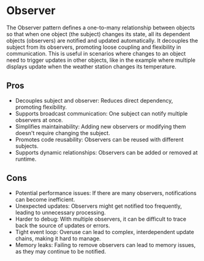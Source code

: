 # Observer

The Observer pattern defines a one-to-many relationship between objects
so that when one object (the subject) changes its state, all its
dependent objects (observers) are notified and updated automatically.
It decouples the subject from its observers, promoting loose coupling
and flexibility in communication. This is useful in scenarios where
changes to an object need to trigger updates in other objects, like in
the example where multiple displays update when the weather station changes its temperature.

## Pros

- Decouples subject and observer: Reduces direct dependency, promoting flexibility.
- Supports broadcast communication: One subject can notify multiple observers at once.
- Simplifies maintainability: Adding new observers or modifying them doesn't require changing the subject.
- Promotes code reusability: Observers can be reused with different subjects.
- Supports dynamic relationships: Observers can be added or removed at runtime.

## Cons

- Potential performance issues: If there are many observers, notifications can become inefficient.
- Unexpected updates: Observers might get notified too frequently, leading to unnecessary processing.
- Harder to debug: With multiple observers, it can be difficult to trace back the source of updates or errors.
- Tight event loop: Overuse can lead to complex, interdependent update chains, making it hard to manage.
- Memory leaks: Failing to remove observers can lead to memory issues, as they may continue to be notified.
